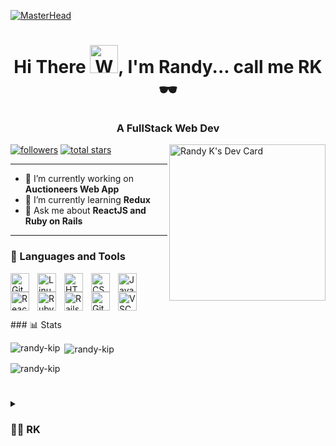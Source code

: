 [![MasterHead](https://camo.githubusercontent.com/8bd5bffa763c294fab1345c2886cf6e453dd03d5a785cdd73619e64fdbc32444/68747470733a2f2f7777772e6368617270656e692e636f6d2f7374617469632f696d616765732f6172726f772d66756e6374696f6e732d696e2d636c6173732d70726f706572746965732d6d696768742d6e6f742d62652d61732d67726561742d61732d77652d7468696e6b2f62616e6e65722e676966)](https://github.com/randy-kip)
<h1 align="center">Hi There <img src="https://raw.githubusercontent.com/nixin72/nixin72/master/wave.gif" 
         alt="Waving hand animated gif"
         height="45"
         width="45" />, I'm Randy... call me RK🕶️</h1>
<h3 align="center">A FullStack Web Dev</h3>
<!-- <img align="right" alt="Coding" width="400" src="https://media4.giphy.com/media/qgQUggAC3Pfv687qPC/giphy.gif"> -->
<a href="https://app.daily.dev/rk_4"><img  align="right" src="https://api.daily.dev/devcards/5a9bcb5c92904c91abf4d902d0938acf.png?r=70f" width="250" alt="Randy K's Dev Card"/></a>


<!--
**randy-kip/randy-kip** is a ✨ _special_ ✨ repository because its `README.md` (this file) appears on your GitHub profile.

Here are some ideas to get you started:

- 🔭 I’m currently working on ...
- 🌱 I’m currently learning ...
- 👯 I’m looking to collaborate on ...
- 🤔 I’m looking for help with ...
- 💬 Ask me about ...
- 📫 How to reach me: ...
- 😄 Pronouns: ...
- ⚡ Fun fact: ...
-->

<p align="left">
      <a href="https://github.com/randy-kip?tab=followers">
         <img alt="followers" title="Follow me on Github" src="https://custom-icon-badges.demolab.com/github/followers/randy-kip?color=236ad3&labelColor=1155ba&style=for-the-badge&logo=person-add&label=Follow&logoColor=white"/></a>
      <a href="https://github.com/randy-kip?tab=repositories&sort=stargazers">
         <img alt="total stars" title="Total stars on GitHub" src="https://custom-icon-badges.demolab.com/github/stars/randy-kip?color=55960c&style=for-the-badge&labelColor=488207&logo=star"/></a>
   </p>

---

- 🔭 I’m currently working on **Auctioneers Web App**
- 🌱 I’m currently learning **Redux**
- 💬 Ask me about **ReactJS and Ruby on Rails**

---

### 🧰 Languages and Tools

<img align="left" alt="Git" width="30px" style="padding-right:10px;" src="https://cdn.jsdelivr.net/gh/devicons/devicon/icons/git/git-original.svg" />
<img align="left" alt="Linux" width="30px" style="padding-right:10px;" src="https://cdn.jsdelivr.net/gh/devicons/devicon/icons/linux/linux-original.svg" />
<img align="left" alt="HTML" width="30px" style="padding-right:10px;" src="https://cdn.jsdelivr.net/gh/devicons/devicon/icons/html5/html5-plain.svg" />
<img align="left" alt="CSS" width="30px" style="padding-right:10px;" src="https://cdn.jsdelivr.net/gh/devicons/devicon/icons/css3/css3-plain.svg" />
<img align="left" alt="JavaScript" width="30px" style="padding-right:10px;" src="https://cdn.jsdelivr.net/gh/devicons/devicon/icons/javascript/javascript-plain.svg" />
<img align="left" alt="React" width="30px" style="padding-right:10px;" src="https://cdn.jsdelivr.net/gh/devicons/devicon/icons/react/react-original.svg" />
<img align="left" alt="Ruby" width="30px" style="padding-right:10px;" src="https://cdn.jsdelivr.net/gh/devicons/devicon/icons/ruby/ruby-plain.svg"/>
<img align="left" alt="Rails" width="30px" style="padding-right:10px;" src="https://cdn.jsdelivr.net/gh/devicons/devicon/icons/rails/rails-original-wordmark.svg"/>
          
<img align="left" alt="GitHub" width="30px" style="padding-right:10px;" src="https://cdn.jsdelivr.net/gh/devicons/devicon/icons/github/github-original.svg" />
<img align="left" alt="VSCode" width="30px" style="padding-right:10px;" src="https://cdn.jsdelivr.net/gh/devicons/devicon/icons/vscode/vscode-original.svg" />

<br />

#
<br />
### 📊 Stats
<br />
<!-- ![RK's GitHub stats](https://github-readme-stats.vercel.app/api?username=randy-kip&show_icons=true&theme=radical) -->

<!-- ![GitHub Streak](https://streak-stats.demolab.com?user=ForrestKnight&theme=gruvbox&border_radius=4.5) -->

<p><img align="left" src="https://github-readme-stats-sigma-five.vercel.app/api/top-langs?username=randy-kip&show_icons=true&locale=en&layout=compact&theme=highcontrast" alt="randy-kip" /></p>

<p>&nbsp;<img align="center" src="https://github-readme-stats-sigma-five.vercel.app/api?username=randy-kip&show_icons=true&locale=en&theme=highcontrast" alt="randy-kip" /></p>

<p><img align="center" src="https://github-readme-streak-stats.herokuapp.com/?user=randy-kip&&theme=highcontrast" alt="randy-kip" /></p>


#

<details>
      <summary><h3>👨‍💻 RK</h3></summary>
      <p>Amazing Projects Ahead!</p>

